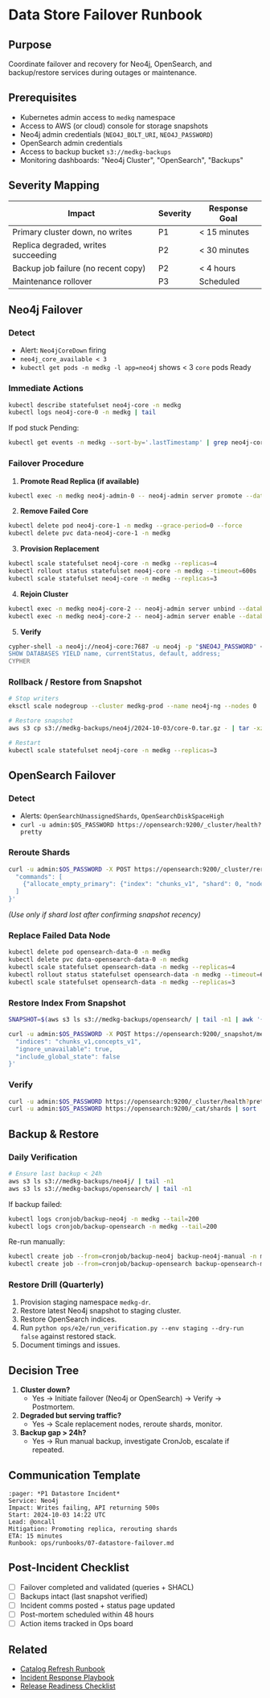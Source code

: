 # Data Store Failover Runbook

## Purpose

Coordinate failover and recovery for Neo4j, OpenSearch, and backup/restore services during outages or maintenance.

## Prerequisites

- Kubernetes admin access to `medkg` namespace
- Access to AWS (or cloud) console for storage snapshots
- Neo4j admin credentials (`NEO4J_BOLT_URI`, `NEO4J_PASSWORD`)
- OpenSearch admin credentials
- Access to backup bucket `s3://medkg-backups`
- Monitoring dashboards: "Neo4j Cluster", "OpenSearch", "Backups"

## Severity Mapping

| Impact                               | Severity | Response Goal |
|--------------------------------------|----------|---------------|
| Primary cluster down, no writes      | P1       | < 15 minutes  |
| Replica degraded, writes succeeding  | P2       | < 30 minutes  |
| Backup job failure (no recent copy)  | P2       | < 4 hours     |
| Maintenance rollover                 | P3       | Scheduled     |

## Neo4j Failover

### Detect

- Alert: `Neo4jCoreDown` firing
- `neo4j_core_available < 3`
- `kubectl get pods -n medkg -l app=neo4j` shows < 3 `core` pods Ready

### Immediate Actions

```bash
kubectl describe statefulset neo4j-core -n medkg
kubectl logs neo4j-core-0 -n medkg | tail
```

If pod stuck Pending:

```bash
kubectl get events -n medkg --sort-by='.lastTimestamp' | grep neo4j-core
```

### Failover Procedure

1. **Promote Read Replica (if available)**

```bash
kubectl exec -n medkg neo4j-admin-0 -- neo4j-admin server promote --database=neo4j
```

2. **Remove Failed Core**

```bash
kubectl delete pod neo4j-core-1 -n medkg --grace-period=0 --force
kubectl delete pvc data-neo4j-core-1 -n medkg
```

3. **Provision Replacement**

```bash
kubectl scale statefulset neo4j-core -n medkg --replicas=4
kubectl rollout status statefulset neo4j-core -n medkg --timeout=600s
kubectl scale statefulset neo4j-core -n medkg --replicas=3
```

4. **Rejoin Cluster**

```bash
kubectl exec -n medkg neo4j-core-2 -- neo4j-admin server unbind --database=system
kubectl exec -n medkg neo4j-core-2 -- neo4j-admin server enable --database=neo4j
```

5. **Verify**

```bash
cypher-shell -a neo4j://neo4j-core:7687 -u neo4j -p "$NEO4J_PASSWORD" <<'CYPHER'
SHOW DATABASES YIELD name, currentStatus, default, address;
CYPHER
```

### Rollback / Restore from Snapshot

```bash
# Stop writers
eksctl scale nodegroup --cluster medkg-prod --name neo4j-ng --nodes 0

# Restore snapshot
aws s3 cp s3://medkg-backups/neo4j/2024-10-03/core-0.tar.gz - | tar -xz -C /var/lib/neo4j/data

# Restart
kubectl scale statefulset neo4j-core -n medkg --replicas=3
```

## OpenSearch Failover

### Detect

- Alerts: `OpenSearchUnassignedShards`, `OpenSearchDiskSpaceHigh`
- `curl -u admin:$OS_PASSWORD https://opensearch:9200/_cluster/health?pretty`

### Reroute Shards

```bash
curl -u admin:$OS_PASSWORD -X POST https://opensearch:9200/_cluster/reroute -H 'Content-Type: application/json' -d '{
  "commands": [
    {"allocate_empty_primary": {"index": "chunks_v1", "shard": 0, "node": "opensearch-data-1", "accept_data_loss": true}}
  ]
}'
```

*(Use only if shard lost after confirming snapshot recency)*

### Replace Failed Data Node

```bash
kubectl delete pod opensearch-data-0 -n medkg
kubectl delete pvc data-opensearch-data-0 -n medkg
kubectl scale statefulset opensearch-data -n medkg --replicas=4
kubectl rollout status statefulset opensearch-data -n medkg --timeout=600s
kubectl scale statefulset opensearch-data -n medkg --replicas=3
```

### Restore Index From Snapshot

```bash
SNAPSHOT=$(aws s3 ls s3://medkg-backups/opensearch/ | tail -n1 | awk '{print $4}')

curl -u admin:$OS_PASSWORD -X POST https://opensearch:9200/_snapshot/medkg/$SNAPSHOT/_restore -H 'Content-Type: application/json' -d '{
  "indices": "chunks_v1,concepts_v1",
  "ignore_unavailable": true,
  "include_global_state": false
}'
```

### Verify

```bash
curl -u admin:$OS_PASSWORD https://opensearch:9200/_cluster/health?pretty
curl -u admin:$OS_PASSWORD https://opensearch:9200/_cat/shards | sort
```

## Backup & Restore

### Daily Verification

```bash
# Ensure last backup < 24h
aws s3 ls s3://medkg-backups/neo4j/ | tail -n1
aws s3 ls s3://medkg-backups/opensearch/ | tail -n1
```

If backup failed:

```bash
kubectl logs cronjob/backup-neo4j -n medkg --tail=200
kubectl logs cronjob/backup-opensearch -n medkg --tail=200
```

Re-run manually:

```bash
kubectl create job --from=cronjob/backup-neo4j backup-neo4j-manual -n medkg
kubectl create job --from=cronjob/backup-opensearch backup-opensearch-manual -n medkg
```

### Restore Drill (Quarterly)

1. Provision staging namespace `medkg-dr`.
2. Restore latest Neo4j snapshot to staging cluster.
3. Restore OpenSearch indices.
4. Run `python ops/e2e/run_verification.py --env staging --dry-run false` against restored stack.
5. Document timings and issues.

## Decision Tree

1. **Cluster down?**
   - Yes → Initiate failover (Neo4j or OpenSearch) → Verify → Postmortem.
2. **Degraded but serving traffic?**
   - Yes → Scale replacement nodes, reroute shards, monitor.
3. **Backup gap > 24h?**
   - Yes → Run manual backup, investigate CronJob, escalate if repeated.

## Communication Template

```
:pager: *P1 Datastore Incident*
Service: Neo4j
Impact: Writes failing, API returning 500s
Start: 2024-10-03 14:22 UTC
Lead: @oncall
Mitigation: Promoting replica, rerouting shards
ETA: 15 minutes
Runbook: ops/runbooks/07-datastore-failover.md
```

## Post-Incident Checklist

- [ ] Failover completed and validated (queries + SHACL)
- [ ] Backups intact (last snapshot verified)
- [ ] Incident comms posted + status page updated
- [ ] Post-mortem scheduled within 48 hours
- [ ] Action items tracked in Ops board

## Related

- [Catalog Refresh Runbook](./06-catalog-refresh.md)
- [Incident Response Playbook](./05-incident-response.md)
- [Release Readiness Checklist](../release/checklist.md)
